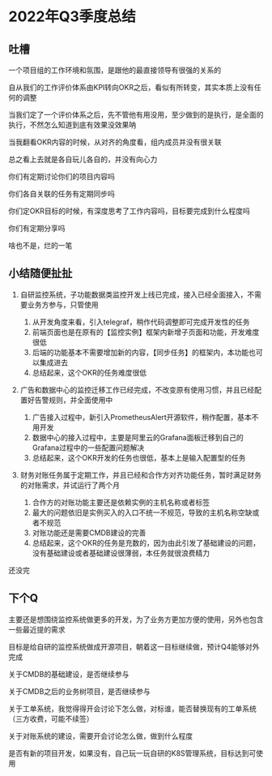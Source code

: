 # 2022年Q3季度总结

## 吐槽

一个项目组的工作环境和氛围，是跟他的最直接领导有很强的关系的

自从我们的工作评价体系由KPI转向OKR之后，看似有所转变，其实本质上没有任何的调整

当我们定了一个评价体系之后，先不管他有用没用，至少做到的是执行，是全面的执行，不然怎么知道到底有效果没效果呐

当我翻看OKR内容的时候，从对齐的角度看，组内成员并没有很关联

总之看上去就是各自玩儿各自的，并没有向心力

你们有定期讨论你们的项目内容吗

你们各自关联的任务有定期同步吗

你们定OKR目标的时候，有深度思考了工作内容吗，目标要完成到什么程度吗

你们有定期分享吗

啥也不是，烂的一笔

## 小结随便扯扯

1. 自研监控系统，子功能数据类监控开发上线已完成，接入已经全面接入，不需要业务方参与，只管使用

    1. 从开发角度来看，引入telegraf，稍作代码调整即可完成开发性的任务
    2. 前端页面也是在原有的【监控实例】框架内新增子页面和功能，开发难度很低
    3. 后端的功能基本不需要增加新的内容，【同步任务】的框架内，本功能也可以集成进去
    4. 总结起来，这个OKR的任务难度很低

2. 广告和数据中心的监控迁移工作已经完成，不改变原有使用习惯，并且已经配置好告警规则，并全面使用中

    1. 广告接入过程中，新引入PrometheusAlert开源软件，稍作配置，基本不用开发
    2. 数据中心的接入过程中，主要是阿里云的Grafana面板迁移到自己的Grafana过程中的一些配置问题解决
    3. 总结起来，这个OKR开发的任务也很低，基本上是输入配置型的任务

3. 财务对账任务属于定期工作，并且已经和合作方对齐功能任务，暂时满足财务的对账需求，并试运行了两个月

    1. 合作方的对账功能主要还是依赖实例的主机名称或者标签
    2. 最大的问题依旧是实例买入的入口不统一不规范，导致的主机名称空缺或者不规范
    3. 对账功能还是需要CMDB建设的完善
    4. 总结起来，这个OKR的任务是充数的，因为由此引发了基础建设的问题，没有基础建设或者基础建设很薄弱，本任务就很浪费精力

还没完

## 下个Q

主要还是想围绕监控系统做更多的开发，为了业务方更加方便的使用，另外也包含一些最近提的需求

目标是给自研的监控系统做成开源项目，朝着这一目标继续做，预计Q4能够对外完成

关于CMDB的基础建设，是否继续参与

关于CMDB之后的业务树项目，是否继续参与

关于工单系统，我觉得得开会讨论下怎么做，对标谁，能否替换现有的工单系统（三方收费，可能不续签）

关于对账系统的建设，需要开会讨论怎么做，做到什么程度

是否有新的项目开发，如果没有，自己玩一玩自研的K8S管理系统，目标达到可使用
